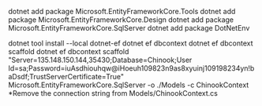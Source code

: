 dotnet add package Microsoft.EntityFrameworkCore.Tools
dotnet add package Microsoft.EntityFrameworkCore.Design
dotnet add package Microsoft.EntityFrameworkCore.SqlServer
dotnet add package DotNetEnv

dotnet tool install --local dotnet-ef
dotnet ef dbcontext
dotnet ef dbcontext scaffold <Connection> <Provider>
dotnet ef dbcontext scaffold "Server=135.148.150.144,35430;Database=Chinook;User Id=sa;Password=iuAsdhiouhqw@iHoeuh109823n9as8xyuinj109198234yn!baDsdf;TrustServerCertificate=True" Microsoft.EntityFrameworkCore.SqlServer -o ./Models -c ChinookContext
*Remove the connection string from Models/ChinookContext.cs



